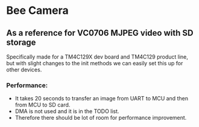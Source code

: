 # Bee Camera
## As a reference for VC0706 MJPEG video with SD storage

Specifically made for a TM4C129X dev board and TM4C129 product line, but with slight changes to the init methods we can easily set this up for other devices.

### Performance:
- It takes 20 seconds to transfer an image from UART to MCU and then from MCU to SD card.
- DMA is not used and it is in the TODO list.
- Therefore there should be lot of room for performance improvement.
